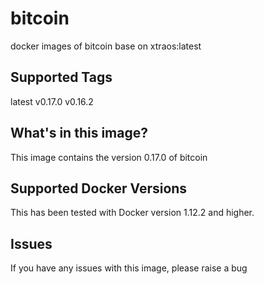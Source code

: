 # bitcoin
docker images of bitcoin base on xtraos:latest

## Supported Tags
latest
v0.17.0
v0.16.2

## What's in this image?
This image contains the version 0.17.0 of bitcoin


## Supported Docker Versions
This has been tested with Docker version 1.12.2 and higher.

## Issues
If you have any issues with this image, please raise a bug
